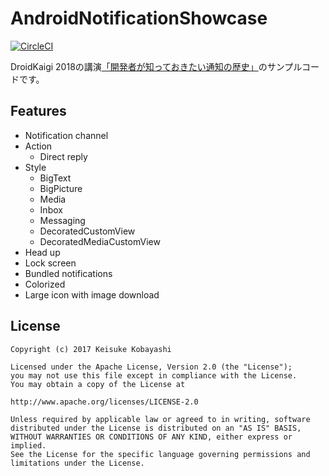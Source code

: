 # AndroidNotificationShowcase

[![CircleCI](https://circleci.com/gh/kobakei/AndroidNotificationShowcase.svg?style=svg)](https://circleci.com/gh/kobakei/AndroidNotificationShowcase)

DroidKaigi 2018の講演[「開発者が知っておきたい通知の歴史」](https://speakerdeck.com/kobakei/kai-fa-zhe-gazhi-tuteokitaitong-zhi-falseli-shi)のサンプルコードです。

## Features

- Notification channel
- Action
  - Direct reply
- Style
  - BigText
  - BigPicture
  - Media
  - Inbox
  - Messaging
  - DecoratedCustomView
  - DecoratedMediaCustomView
- Head up
- Lock screen
- Bundled notifications
- Colorized
- Large icon with image download

## License

```
Copyright (c) 2017 Keisuke Kobayashi

Licensed under the Apache License, Version 2.0 (the "License");
you may not use this file except in compliance with the License.
You may obtain a copy of the License at

http://www.apache.org/licenses/LICENSE-2.0

Unless required by applicable law or agreed to in writing, software
distributed under the License is distributed on an "AS IS" BASIS,
WITHOUT WARRANTIES OR CONDITIONS OF ANY KIND, either express or implied.
See the License for the specific language governing permissions and
limitations under the License.
```
